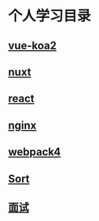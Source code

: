 # 个人学习目录
## [vue-koa2](./vue-koa2)
## [nuxt](./nuxt)
## [react](./react-webpack)
## [nginx](./nginx)
## [webpack4](./webpack4)
## [Sort](./sort)
## [面试](./Interview)